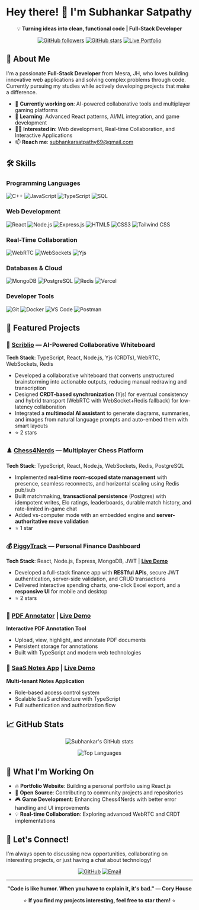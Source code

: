 # Hey there! 👋 I'm Subhankar Satpathy

<div align="center">
  
💡 **Turning ideas into clean, functional code | Full-Stack Developer**

[![GitHub followers](https://img.shields.io/github/followers/suwubh?label=Follow\&style=social)](https://github.com/suwubh)
[![GitHub stars](https://img.shields.io/github/stars/suwubh?label=Stars\&style=social)](https://github.com/suwubh)
[![Live Portfolio](https://img.shields.io/badge/Portfolio-Visit%20Site-brightgreen?style=for-the-badge\&logo=google-chrome)](https://my-portfolio-suwubh.vercel.app)

</div>

## 🚀 About Me

I'm a passionate **Full-Stack Developer** from Mesra, JH, who loves building innovative web applications and solving complex problems through code. Currently pursuing my studies while actively developing projects that make a difference.

- 🔭 **Currently working on**: AI-powered collaborative tools and multiplayer gaming platforms
- 🌱 **Learning**: Advanced React patterns, AI/ML integration, and game development
- 👨‍💻 **Interested in**: Web development, Real-time Collaboration, and Interactive Applications
- 📫 **Reach me**: [subhankarsatpathy69@gmail.com](mailto:subhankarsatpathy69@gmail.com)

## 🛠️ Skills

### Programming Languages
![C++](https://img.shields.io/badge/-C++-00599C?style=flat-square&logo=cplusplus&logoColor=white)
![JavaScript](https://img.shields.io/badge/-JavaScript-F7DF1E?style=flat-square&logo=javascript&logoColor=black)
![TypeScript](https://img.shields.io/badge/-TypeScript-3178C6?style=flat-square&logo=typescript&logoColor=white)
![SQL](https://img.shields.io/badge/-SQL-4479A1?style=flat-square&logo=postgresql&logoColor=white)

### Web Development
![React](https://img.shields.io/badge/-React-61DAFB?style=flat-square&logo=react&logoColor=black)
![Node.js](https://img.shields.io/badge/-Node.js-339933?style=flat-square&logo=node.js&logoColor=white)
![Express.js](https://img.shields.io/badge/-Express.js-000000?style=flat-square&logo=express&logoColor=white)
![HTML5](https://img.shields.io/badge/-HTML5-E34F26?style=flat-square&logo=html5&logoColor=white)
![CSS3](https://img.shields.io/badge/-CSS3-1572B6?style=flat-square&logo=css3&logoColor=white)
![Tailwind CSS](https://img.shields.io/badge/-Tailwind%20CSS-38B2AC?style=flat-square&logo=tailwind-css&logoColor=white)

### Real-Time Collaboration
![WebRTC](https://img.shields.io/badge/-WebRTC-333333?style=flat-square&logo=webrtc&logoColor=white)
![WebSockets](https://img.shields.io/badge/-WebSockets-010101?style=flat-square&logo=socket.io&logoColor=white)
![Yjs](https://img.shields.io/badge/-Yjs%20(CRDTs)-FF6B6B?style=flat-square&logoColor=white)

### Databases & Cloud
![MongoDB](https://img.shields.io/badge/-MongoDB-47A248?style=flat-square&logo=mongodb&logoColor=white)
![PostgreSQL](https://img.shields.io/badge/-PostgreSQL-336791?style=flat-square&logo=postgresql&logoColor=white)
![Redis](https://img.shields.io/badge/-Redis-DC382D?style=flat-square&logo=redis&logoColor=white)
![Vercel](https://img.shields.io/badge/-Vercel-000000?style=flat-square&logo=vercel&logoColor=white)

### Developer Tools
![Git](https://img.shields.io/badge/-Git-F05032?style=flat-square&logo=git&logoColor=white)
![Docker](https://img.shields.io/badge/-Docker-2496ED?style=flat-square&logo=docker&logoColor=white)
![VS Code](https://img.shields.io/badge/-VS%20Code-007ACC?style=flat-square&logo=visual-studio-code&logoColor=white)
![Postman](https://img.shields.io/badge/-Postman-FF6C37?style=flat-square&logo=postman&logoColor=white)

## 🌟 Featured Projects

### 🎨 [Scriblio](https://github.com/suwubh/Scriblio) — AI-Powered Collaborative Whiteboard
**Tech Stack**: TypeScript, React, Node.js, Yjs (CRDTs), WebRTC, WebSockets, Redis

- Developed a collaborative whiteboard that converts unstructured brainstorming into actionable outputs, reducing manual redrawing and transcription
- Designed **CRDT-based synchronization** (Yjs) for eventual consistency and hybrid transport (WebRTC with WebSocket+Redis fallback) for low-latency collaboration
- Integrated a **multimodal AI assistant** to generate diagrams, summaries, and images from natural language prompts and auto-embed them with smart layouts
- ⭐ 2 stars

### ♟️ [Chess4Nerds](https://github.com/suwubh/Chess4Nerds) — Multiplayer Chess Platform
**Tech Stack**: TypeScript, React, Node.js, WebSockets, Redis, PostgreSQL

- Implemented **real-time room-scoped state management** with presence, seamless reconnects, and horizontal scaling using Redis pub/sub
- Built matchmaking, **transactional persistence** (Postgres) with idempotent writes, Elo ratings, leaderboards, durable match history, and rate-limited in-game chat
- Added vs-computer mode with an embedded engine and **server-authoritative move validation**
- ⭐ 1 star

### 💰 [PiggyTrack](https://github.com/suwubh/PiggyTrack) — Personal Finance Dashboard
**Tech Stack**: React, Node.js, Express, MongoDB, JWT | [**Live Demo**](https://piggytrack-vbyp.onrender.com)

- Developed a full-stack finance app with **RESTful APIs**, secure JWT authentication, server-side validation, and CRUD transactions
- Delivered interactive spending charts, one-click Excel export, and a **responsive UI** for mobile and desktop
- ⭐ 2 stars

### 📄 [PDF Annotator](https://github.com/suwubh/Pdf-annotator) | [Live Demo](https://pdf-annotator-orpin.vercel.app)
**Interactive PDF Annotation Tool**
- Upload, view, highlight, and annotate PDF documents
- Persistent storage for annotations
- Built with TypeScript and modern web technologies

### 📝 [SaaS Notes App](https://github.com/suwubh/saas-notes-app) | [Live Demo](https://saas-notes-app-frontend.vercel.app)
**Multi-tenant Notes Application**
- Role-based access control system
- Scalable SaaS architecture with TypeScript
- Full authentication and authorization flow

## 📈 GitHub Stats

<div align="center">

![Subhankar's GitHub stats](https://github-readme-stats.vercel.app/api?username=suwubh&show_icons=true&theme=dark&hide_border=true)

![Top Languages](https://github-readme-stats.vercel.app/api/top-langs/?username=suwubh&layout=compact&theme=dark&hide_border=true&exclude_repo=E-commerce_Analytics,Customer_Churn_Analysis)


</div>

## 🎯 What I'm Working On

- 🔥 **Portfolio Website**: Building a personal portfolio using React.js
- 🚀 **Open Source**: Contributing to community projects and repositories
- 🎮 **Game Development**: Enhancing Chess4Nerds with better error handling and UI improvements
- 💡 **Real-time Collaboration**: Exploring advanced WebRTC and CRDT implementations

## 🤝 Let's Connect!

I'm always open to discussing new opportunities, collaborating on interesting projects, or just having a chat about technology!

<div align="center">

[![GitHub](https://img.shields.io/badge/-GitHub-181717?style=for-the-badge&logo=github&logoColor=white)](https://github.com/suwubh)
[![Email](https://img.shields.io/badge/-Email-D14836?style=for-the-badge&logo=gmail&logoColor=white)](mailto:subhankarsatpathy69@gmail.com)

</div>

---

<div align="center">
  
**"Code is like humor. When you have to explain it, it's bad." — Cory House**

⭐ **If you find my projects interesting, feel free to star them!** ⭐

</div>
